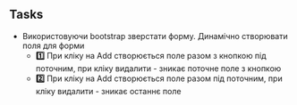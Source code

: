 ## Tasks
  * Використовуючи bootstrap зверстати форму. Динамічно створювати поля для форми
    * **:one:** При кліку на Add створюється поле разом з кнопкою під поточним, при кліку видалити - зникає поточне поле з кнопкою
    * **:two:** При кліку на Add створюється поле разом під поточним, при кліку видалити - зникає останнє поле
